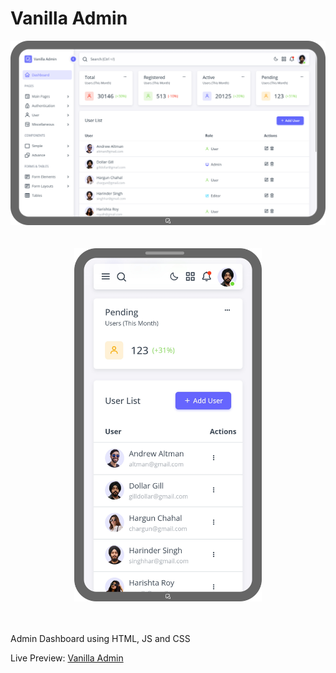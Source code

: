 # Vanilla Admin
<div align="center">
<img src="assets/img/demo/Demo_Desktop.png" alt="Demo_Desktop" width="900" height="auto"> <br><br><br>
<img src="assets/img/demo/Demo_Mobile.png" alt="Demo_Mobile" width="300" height="auto"> <br><br><br>
</div>

Admin Dashboard using HTML, JS and CSS

Live Preview: [Vanilla Admin](https://softsingh.github.io/vanilla-admin/)
